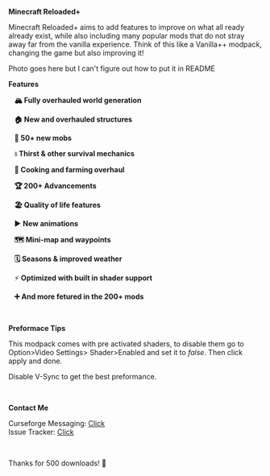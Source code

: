 **Minecraft Reloaded+**

Minecraft Reloaded+ aims to add features to improve on what all ready already exist, while also including many popular mods that do not stray away far from the vanilla experience. Think of this like a Vanilla++ modpack, changing the game but also improving it!

Photo goes here but I can't figure out how to put it in README

**Features**

   **🏔️ Fully overhauled world generation**

   **🏠 New and overhauled structures**

   **🦆 50+ new mobs**

   **💧 Thirst & other survival mechanics**

   **🍳 Cooking and farming overhaul**

   **🏆 200+ Advancements**

   **🏖️ Quality of life features**

   ▶️ **New animations**

   **🗺️ Mini-map and waypoints**

   **🗓️ Seasons & improved weather**

   ⚡ **Optimized with built in shader support**

   **➕ And more fetured in the 200+ mods**

 

**Preformace Tips**

This modpack comes with pre activated shaders, to disable them go to Option>Video Settings> Shader>Enabled and set it to _false_. Then click apply and done.

Disable V-Sync to get the best preformance.

 

**Contact Me**

Curseforge Messaging: [Click](https://www.curseforge.com/members/cashtastrophe/projects)  
Issue Tracker: [Click](https://github.com/Cashtastrophe/ModpackUpdateChecker/issues)

 

Thanks for 500 downloads! 💖
